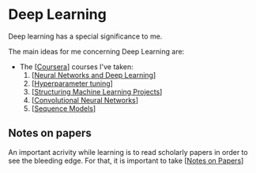 
# Deep Learning

Deep learning has a special significance to me.

The main ideas for me concerning Deep Learning are:

- The [[Coursera]] courses I've taken:
  1. [[Neural Networks and Deep Learning]]
  2. [[Hyperparameter tuning]]
  3. [[Structuring Machine Learning Projects]]
  4. [[Convolutional Neural Networks]]
  5. [[Sequence Models]]

## Notes on papers

An important acrivity while learning is to read scholarly papers in order to see the bleeding edge.
For that, it is important to take [[Notes on Papers]]

[//begin]: # "Autogenerated link references for markdown compatibility"
[Coursera]: coursera "Coursera"
[Neural Networks and Deep Learning]: neural-networks-and-deep-learning "Neural Networks and Deep Learning"
[Hyperparameter tuning]: hyperparameter-tuning "Hyperparameter Tuning"
[Structuring Machine Learning Projects]: structuring-machine-learning-projects "Structuring Machine Learning Projects"
[Convolutional Neural Networks]: convolutional-neural-networks "Convolutional Neural Networks"
[Sequence Models]: sequence-models "Sequence Models"
[Notes on Papers]: notes-on-papers "Notes on Papers"
[//end]: # "Autogenerated link references"
